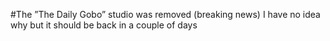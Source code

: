 #The ”The Daily Gobo” studio was removed (breaking news)
I have no idea why but it should be back in a couple of days
